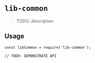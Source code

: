 # `lib-common`

> TODO: description

## Usage

```
const libCommon = require('lib-common');

// TODO: DEMONSTRATE API
```

